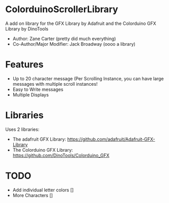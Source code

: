 ColorduinoScrollerLibrary
=========================

A add on library for the GFX Library by Adafruit and the Colorduino GFX Library by DinoTools

- Author: Zane Carter (pretty did much everything)
- Co-Author/Major Modifier: Jack Broadway (oooo a library)

Features
========


- Up to 20 character message (Per Scrolling Instance, you can have large messages with multiple scroll instances!
- Easy to Write messages
- Multiple Displays

Libraries
=========

Uses 2 libraries:

- The adafruit GFX Library: https://github.com/adafruit/Adafruit-GFX-Library
- The Colorduino GFX Library: https://github.com/DinoTools/Colorduino_GFX

TODO
====

- Add individual letter colors []
- More Characters []
